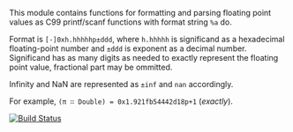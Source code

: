 This module contains functions for formatting and parsing floating point
values as C99 printf/scanf functions with format string `%a` do.

Format is `[-]0xh.hhhhhp±ddd`, where `h.hhhhh` is significand as a
hexadecimal floating-point number and `±ddd` is exponent as a decimal
number. Significand has as many digits as needed to exactly
represent the floating point value, fractional part may be ommitted.

Infinity and NaN are represented as `±inf` and `nan` accordingly.

For example, `(π ∷ Double) = 0x1.921fb54442d18p+1` (*exactly*).

[![Build Status](https://travis-ci.org/llelf/float-binstring.svg?branch=master)](https://travis-ci.org/llelf/float-binstring)
